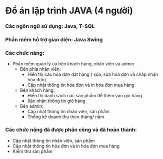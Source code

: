# Đồ án lập trình JAVA (4 người)
<h3>Các ngôn ngữ sử dụng: Java, T-SQL</h3>
<h3>Phần mềm hỗ trợ giao diện: Java Swing</h3>
<h3>Các chức năng:</h3>

+ Phần mềm quản lý cả bên khách hàng, nhân viên và admin
  + Bên phía nhân viên:
    + Hiển thị các hóa đơn đặt hàng ( xóa, sửa hóa đơn và chấp nhận hóa đơn)
    + Cập nhật thông tin hóa đơn và in hóa đơn mua hàng
  + Bên khách hàng:
    + Hiển thị danh sách các sản phẩm để thêm vào giỏ hàng
    + Xác nhận thông tin giỏ hàng
  + Bên admin:
    + Cập nhật thông tin nhân viên, sản phẩm
    + Thống kê doanh thu theo tháng/ năm

<h3>Các chức năng đã được phân công và đã hoàn thành:</h3>

+ Cập nhật thông tin nhân viên, sản phẩm
+ Cập nhật thông tin hóa đơn và in hóa đơn mua hàng
+ Kiểm thử sản phẩm
  

